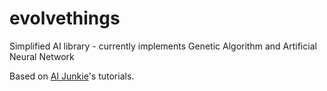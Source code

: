 evolvethings
============

Simplified AI library - currently implements Genetic Algorithm and Artificial Neural Network

Based on [AI Junkie](http://www.ai-junkie.com/)'s tutorials.

